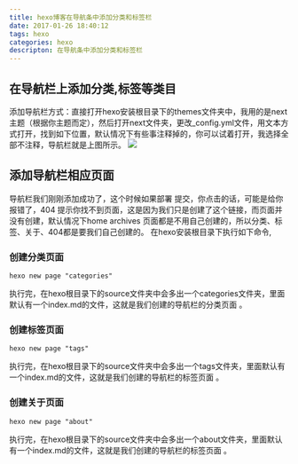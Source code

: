 ```yaml
---
title: hexo博客在导航条中添加分类和标签栏
date: 2017-01-26 18:40:12
tags: hexo
categories: hexo 
descripton: 在导航条中添加分类和标签栏
---
```

## 在导航栏上添加分类,标签等类目
添加导航栏方式：直接打开hexo安装根目录下的themes文件夹中，我用的是next主题（根据你主题而定），然后打开next文件夹，更改_config.yml文件，用文本方式打开，找到如下位置，默认情况下有些事注释掉的，你可以试着打开，我选择全部不注释，导航栏就是上图所示。
![](http://okjl482qy.bkt.clouddn.com/add-categories_01.png)
## 添加导航栏相应页面
导航栏我们刚刚添加成功了，这个时候如果部署 提交，你点击的话，可能是给你报错了，404 提示你找不到页面，这是因为我们只是创建了这个链接，而页面并没有创建，默认情况下home archives 页面都是不用自己创建的，所以分类、标签、关于、404都是要我们自己创建的。
在hexo安装根目录下执行如下命令,
### 创建分类页面
```
hexo new page "categories"
```
执行完，在hexo根目录下的source文件夹中会多出一个categories文件夹，里面默认有一个index.md的文件，这就是我们创建的导航栏的分类页面 。
### 创建标签页面
```
hexo new page "tags"
```
执行完，在hexo根目录下的source文件夹中会多出一个tags文件夹，里面默认有一个index.md的文件，这就是我们创建的导航栏的标签页面 。
### 创建关于页面
```
hexo new page "about"
```
执行完，在hexo根目录下的source文件夹中会多出一个about文件夹，里面默认有一个index.md的文件，这就是我们创建的导航栏的标签页面 。






